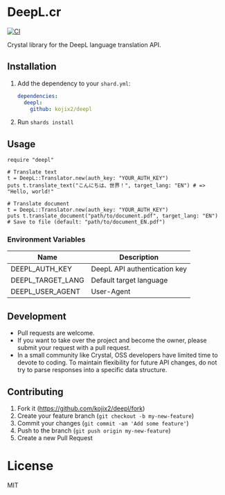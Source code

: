 # DeepL.cr

[![CI](https://github.com/kojix2/deepl.cr/actions/workflows/ci.yml/badge.svg)](https://github.com/kojix2/deepl.cr/actions/workflows/ci.yml)

Crystal library for the DeepL language translation API.

## Installation

1. Add the dependency to your `shard.yml`:

   ```yaml
   dependencies:
     deepl:
       github: kojix2/deepl
   ```

2. Run `shards install`

## Usage

```crystal
require "deepl"

# Translate text
t = DeepL::Translator.new(auth_key: "YOUR_AUTH_KEY")
puts t.translate_text("こんにちは、世界！", target_lang: "EN") # => "Hello, world!"

# Translate document
t = DeepL::Translator.new(auth_key: "YOUR_AUTH_KEY")
puts t.translate_document("path/to/document.pdf", target_lang: "EN")
# Save to file (default: "path/to/document_EN.pdf")
```

### Environment Variables

| Name              | Description                  |
| ----------------- | ---------------------------- |
| DEEPL_AUTH_KEY    | DeepL API authentication key |
| DEEPL_TARGET_LANG | Default target language      |
| DEEPL_USER_AGENT  | User-Agent                   |

## Development

- Pull requests are welcome.
- If you want to take over the project and become the owner, please submit your request with a pull request.
- In a small community like Crystal, OSS developers have limited time to devote to coding. To maintain flexibility for future API changes, do not try to parse responses into a specific data structure.

## Contributing

1. Fork it (<https://github.com/kojix2/deepl/fork>)
2. Create your feature branch (`git checkout -b my-new-feature`)
3. Commit your changes (`git commit -am 'Add some feature'`)
4. Push to the branch (`git push origin my-new-feature`)
5. Create a new Pull Request

# License

MIT

